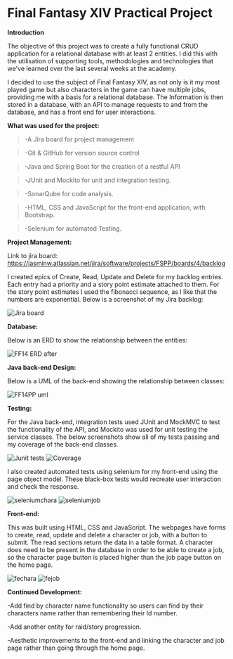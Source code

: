 <h1>Final Fantasy XIV Practical Project</h1>

**Introduction**

The objective of this project was to create a fully functional CRUD application for a relational database with at least 2 entities. I did this with the utilisation of supporting tools, methodologies and technologies that we've learned over the last several weeks at the academy.

I decided to use the subject of Final Fantasy XIV,  as not only is it my most played game but also characters in the game can have multiple jobs, providing me with a basis for a relational database.  The Information is then stored in a database, with an API to manage requests to and from the database, and has a front end for user interactions.

**What was used for the project:**

>-A Jira board for project management

>-Git & GitHub for version source control

>-Java and Spring Boot for the creation of a restful API

>-JUnit and Mockito for unit and integration testing.

>-SonarQube for code analysis.

>-HTML, CSS and JavaScript for the front-end application, with Bootstrap.

>-Selenium for automated Testing.


**Project Management:**

Link to jira board: https://jasminw.atlassian.net/jira/software/projects/FSPP/boards/4/backlog

I created epics of Create, Read, Update and Delete for my backlog entries. Each entry had a priority and a story point estimate attached to them. For the story point estimates I used the fibonacci sequence, as I like that the numbers are exponential. Below is a screenshot of my Jira backlog:

![Jira board](https://user-images.githubusercontent.com/89535920/173086295-f280be4b-ea64-4708-be62-482b86aa0122.png)




**Database:**

Below is an ERD to show the relationship between the entities:

![FF14 ERD after](https://user-images.githubusercontent.com/89535920/173085921-c4e7208c-0b93-4ec1-a687-93b002c514b9.png)


**Java back-end Design:**

Below is a UML of the back-end showing the relationship between classes:

![FF14PP uml](https://user-images.githubusercontent.com/89535920/173085979-343d4b8f-b69b-4400-8c30-98eb7a167eba.png)






**Testing:**

For the Java back-end, integration tests used JUnit and MockMVC to test the functionality of the API, and Mockito was used for unit testing the service classes.
The below screenshots show all of my tests passing and my coverage of the back-end classes.

![Junit tests](https://user-images.githubusercontent.com/89535920/173086242-2e70d9e7-be5f-4233-9094-a6685c7680fa.png)
![Coverage](https://user-images.githubusercontent.com/89535920/173086260-83cd8ae7-8b27-4be3-b1cb-04d2cc77c303.png)




I also created automated tests using selenium for my front-end using the page object model. These black-box tests would recreate user interaction and check the response.

![seleniumchara](https://user-images.githubusercontent.com/89535920/173086523-803ef8df-6377-482c-ad86-4c696fa23dd7.png)
![seleniumjob](https://user-images.githubusercontent.com/89535920/173086552-8df934cf-3a96-4fda-8c91-92552ad1432b.png)




**Front-end:**

This was built using HTML, CSS and JavaScript. The webpages have forms to create, read, update and delete a character or job, with a button to submit. The read sections return the data in a table format. A character does need to be present in the database in order to be able to create a job, so the character page button is placed higher than the job page button on the home page.

![fechara](https://user-images.githubusercontent.com/89535920/173086717-7405ec90-9017-4ce3-9d3f-a98e92016a5b.png)
![fejob](https://user-images.githubusercontent.com/89535920/173086734-f0f277d3-a169-4b9b-95d8-785f1a1dbe5d.png)



**Continued Development:**

-Add find by character name functionality so users can find by their characters name rather than remembering their Id number.

-Add another entity for raid/story progression. 

-Aesthetic improvements to the front-end and linking the character and job page rather than going through the home page.


